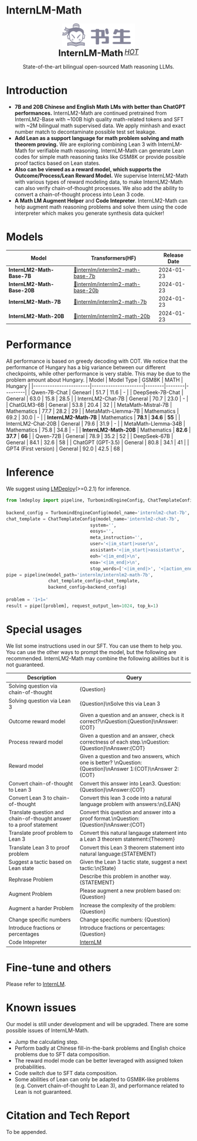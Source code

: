 # InternLM-Math

<div align="center">

<img src="https://raw.githubusercontent.com/InternLM/InternLM/main/assets/logo.svg" width="200"/>
  <div> </div>
  <div align="center">
    <b><font size="5">InternLM-Math</font></b>
    <sup>
      <a href="https://internlm.intern-ai.org.cn/">
        <i><font size="4">HOT</font></i>
      </a>
    </sup>
    <div> </div>
  </div>

State-of-the-art bilingual open-sourced Math reasoning LLMs.
</div>

# Introduction
- **7B and 20B Chinese and English Math LMs with better than ChatGPT performances.** InternLM2-Math are continued pretrained from InternLM2-Base with ~100B high quality math-related tokens and SFT with ~2M bilingual math supervised data. We apply minhash and exact number match to decontaminate possible test set leakage. 
- **Add Lean as a support language for math problem solving and math theorem proving.** We are exploring combining Lean 3 with InternLM-Math for verifiable math reasoning. InternLM-Math can generate Lean codes for simple math reasoning tasks like GSM8K or provide possible proof tactics based on Lean states.
- **Also can be viewed as a reward model, which supports the Outcome/Process/Lean Reward Model.** We supervise InternLM2-Math with various types of reward modeling data, to make InternLM2-Math can also verify chain-of-thought processes. We also add the ability to convert a chain-of-thought process into Lean 3 code.
- **A Math LM Augment Helper** and **Code Intepreter**. InternLM2-Math can help augment math reasoning problems and solve them using the code interpreter which makes you generate synthesis data quicker!

# Models
| Model | Transformers(HF) |Release Date |
|---|---|---|
| **InternLM2-Math-Base-7B**    | [🤗internlm/internlm2-math-base-7b](https://huggingface.co/internlm/internlm2-math-base-7b) | 2024-01-23|
| **InternLM2-Math-Base-20B**    | [🤗internlm/internlm2-math-base-20b](https://huggingface.co/internlm/internlm2-math-base-20b) | 2024-01-23|
| **InternLM2-Math-7B**    | [🤗internlm/internlm2-math-7b](https://huggingface.co/internlm/internlm2-math-7b) | 2024-01-23|
| **InternLM2-Math-20B**    | [🤗internlm/internlm2-math-20b](https://huggingface.co/internlm/internlm2-math-20b) | 2024-01-23|


# Performance
All performance is based on greedy decoding with COT. We notice that the performance of Hungary has a big variance between our different checkpoints, while other performance is very stable. This may be due to the problem amount about Hungary. 
| Model                  | Model Type           | GSM8K  | MATH   | Hungary | 
|------------------------|----------------------|--------|--------|---------|
| Qwen-7B-Chat           | Genearl              | 51.7   | 11.6   | -       |
| DeepSeek-7B-Chat       | General              | 63.0   | 15.8   | 28.5    | 
| InternLM2-Chat-7B      | General              | 70.7   | 23.0   | -       |
| ChatGLM3-6B            | General              | 53.8   | 20.4   | 32      |
| MetaMath-Mistral-7B    | Mathematics          | 77.7   | 28.2   | 29      |
| MetaMath-Llemma-7B     | Mathematics          | 69.2   | 30.0   | -       |
| **InternLM2-Math-7B**      | Mathematics          | **78.1**   | **34.6**   | **55**      |
| InternLM2-Chat-20B     | General              | 79.6   | 31.9   | -       | 
| MetaMath-Llemma-34B    | Mathematics          | 75.8   | 34.8   | -       | 
| **InternLM2-Math-20B**     | Mathematics          | **82.6**   | **37.7**   | **66**      | 
| Qwen-72B               | General              | 78.9   | 35.2   | 52      | 
| DeepSeek-67B           | General              | 84.1   | 32.6   | 58      | 
| ChatGPT (GPT-3.5)      | General              | 80.8   | 34.1   | 41      |
| GPT4 (First version)   | General              | 92.0   | 42.5   | 68      | 

# Inference
We suggest using [LMDeploy](https://github.com/InternLM/LMDeploy)(>=0.2.1) for inference.
```python
from lmdeploy import pipeline, TurbomindEngineConfig, ChatTemplateConfig

backend_config = TurbomindEngineConfig(model_name='internlm2-chat-7b', tp=1, cache_max_entry_count=0.3)
chat_template = ChatTemplateConfig(model_name='internlm2-chat-7b', 
                                system='', 
                                eosys='', 
                                meta_instruction='', 
                                user='<|im_start|>user\n', 
                                assistant='<|im_start|>assistant\n', 
                                eoh='<|im_end|>\n', 
                                eoa='<|im_end|>\n',
                                stop_words=['<|im_end|>', '<|action_end|>'])
pipe = pipeline(model_path='internlm/internlm2-math-7b',
                chat_template_config=chat_template,
                backend_config=backend_config)

problem = '1+1='
result = pipe([problem], request_output_len=1024, top_k=1)
```

# Special usages
We list some instructions used in our SFT. You can use them to help you. You can use the other ways to prompt the model, but the following are recommended. InternLM2-Math may combine the following abilities but it is not guaranteed.

| Description | Query |
| --- | --- |
| Solving question via chain-of-thought | {Question} |
| Solving question via Lean 3 | {Question}\nSolve this via Lean 3 |
| Outcome reward model | Given a question and an answer, check is it correct?\nQuestion:{Question}\nAnswer:{COT} |
| Process reward model | Given a question and an answer, check correctness of each step.\nQuestion:{Question}\nAnswer:{COT} |
| Reward model | Given a question and two answers, which one is better? \nQuestion:{Question}\nAnswer 1:{COT}\nAnswer 2:{COT} |
| Convert chain-of-thought to Lean 3 | Convert this answer into Lean3. Question:{Question}\nAnswer:{COT} |
| Convert Lean 3 to chain-of-thought | Convert this lean 3 code into a natural language problem with answers:\n{LEAN} |
| Translate question and chain-of-thought answer to a proof statement | Convert this question and answer into a proof format.\nQuestion:{Question}\nAnswer:{COT} |
| Translate proof problem to Lean 3 | Convert this natural langauge statement into a Lean 3 theorem statement:{Theorem} |
| Translate Lean 3 to proof problem | Convert this Lean 3 theorem statement into natural language:{STATEMENT} |
| Suggest a tactic based on Lean state | Given the Lean 3 tactic state, suggest a next tactic:\n{State} |
| Rephrase Problem | Describe this problem in another way. {STATEMENT} |
| Augment Problem | Please augment a new problem based on: {Question} |
| Augment a harder Problem | Increase the complexity of the problem: {Question} |
| Change specific numbers | Change specific numbers: {Question}|
| Introduce fractions or percentages | Introduce fractions or percentages: {Question}|
| Code Intepreter | [InternLM](https://github.com/InternLM/InternLM/tree/main) |

# Fine-tune and others
Please refer to [InternLM](https://github.com/InternLM/InternLM/tree/main).

# Known issues
Our model is still under development and will be upgraded. There are some possible issues of InternLM-Math.
- Jump the calculating step.
- Perform badly at Chinese fill-in-the-bank problems and English choice problems due to SFT data composition.
- The reward model mode can be better leveraged with assigned token probabilities.
- Code switch due to SFT data composition.
- Some abilities of Lean can only be adapted to GSM8K-like problems (e.g. Convert chain-of-thought to Lean 3), and performance related to Lean is not guaranteed.

# Citation and Tech Report
To be appended.

